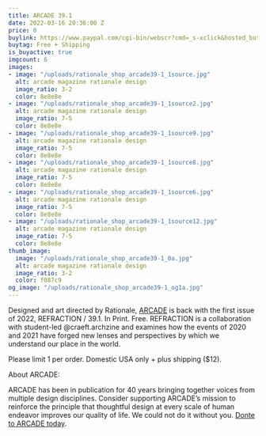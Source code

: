 ```yaml
---
title: ARCADE 39.1
date: 2022-03-16 20:36:00 Z
price: 0
buylink: https://www.paypal.com/cgi-bin/webscr?cmd=_s-xclick&hosted_button_id=W6WHFC9A7Z8LA
buytag: Free + Shipping
is_buyactive: true
imgcount: 6
images:
- image: "/uploads/rationale_shop_arcade39-1_1source.jpg"
  alt: arcade magazine rationale design
  image_ratio: 3-2
  color: 8e8e8e
- image: "/uploads/rationale_shop_arcade39-1_1source2.jpg"
  alt: arcade magazine rationale design
  image_ratio: 7-5
  color: 8e8e8e
- image: "/uploads/rationale_shop_arcade39-1_1source9.jpg"
  alt: arcade magazine rationale design
  image_ratio: 7-5
  color: 8e8e8e
- image: "/uploads/rationale_shop_arcade39-1_1source8.jpg"
  alt: arcade magazine rationale design
  image_ratio: 7-5
  color: 8e8e8e
- image: "/uploads/rationale_shop_arcade39-1_1source6.jpg"
  alt: arcade magazine rationale design
  image_ratio: 7-5
  color: 8e8e8e
- image: "/uploads/rationale_shop_arcade39-1_1source12.jpg"
  alt: arcade magazine rationale design
  image_ratio: 7-5
  color: 8e8e8e
thumb_image:
  image: "/uploads/rationale_shop_arcade39-1_0a.jpg"
  alt: arcade magazine rationale design
  image_ratio: 3-2
  color: f087c9
og_image: "/uploads/rationale_shop_arcade39-1_og1a.jpg"
---
```


Designed and art directed by Rationale, [ARCADE](https://arcadenw.org/) is back with the first issue of 2022, REFRACTION / 39.1. In Print. Free. REFRACTION is a collaboration with student-led @craeft.archzine and examines how the events of 2020 and 2021 have forged new lenses and perspectives by which we understand our place in the world. 

Please limit 1 per order. Domestic USA only + plus shipping ($12).


About ARCADE:

ARCADE has been in publication for 40 years bringing together voices from multiple design disciplines. Consider supporting ARCADE’s mission to reinforce the principle that thoughtful design at every scale of human endeavor improves our quality of life. We could not do it without you. [Donte to ARCADE today](https://arcadenw.org/donate).		 		 	 	  	 

